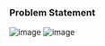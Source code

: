 ### Problem Statement

![image](https://user-images.githubusercontent.com/36649115/39419291-095316e8-4c14-11e8-8caf-a09f966ad04f.png)
![image](https://user-images.githubusercontent.com/36649115/39419322-2c8f2502-4c14-11e8-9b17-ae472a5cb13c.png)
